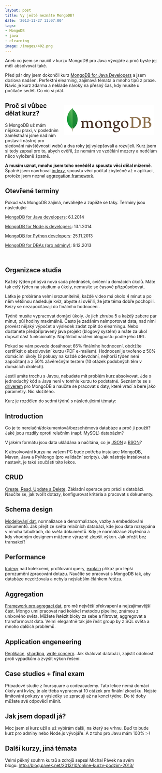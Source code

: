 ```yaml
---
layout: post
title: Vy ještě neznáte MongoDB?
date: '2013-11-27 11:07:00'
tags:
- MongoDB
- java
- elearning
image: /images/402.png
---
```

Aneb co jsem se naučil v kurzu MongoDB pro Java vývojáře a proč byste jej měli absolvovat také.

<p>Před pár dny jsem dokončil kurz <a href="https://university.mongodb.com/courses/10gen/M101J/2014_January/about">MongoDB for Java Developers</a> a jsem doslova nadšen. Perfektní elearning, zajímavá témata a mnoho tipů z praxe. Navíc je kurz zdarma a neklade nároky na přesný čas, kdy musíte u počítače sedět. Co víc si přát.</p>
<h2><img style="float: right; margin: 10px;" src="/images/402.png" alt="" width="300" height="100" /></h2>
<h2>Proč si vůbec dělat kurz?</h2>
<p>S MongoDB už mám nějakou praxi, v posledním zaměstnání jsme nad ním postavili nástroj pro sledování návštěvnosti webů a dva roky jej vylepšovali a rozvíjeli. Kurz jsem si tedy zapsal pro to, abych ověřil, že nemám ve vzdělání mezery a nedělám něco vyloženě špatně.</p>
<p><strong>A musím uznat, mnoho jsem toho nevěděl a spoustu věcí dělal mizerně</strong>. Špatně jsem navrhoval <a href="http://docs.mongodb.org/manual/indexes/">indexy</a>, spoustu věcí počítal zbytečně až v aplikaci, protože jsem neznal <a href="http://docs.mongodb.org/manual/aggregation/">aggregation framework</a>.  </p>
<h2>Otevřené termíny</h2>
<p>Pokud vás MongoDB zajímá, neváhejte a zapište se taky. Termíny jsou následující:</p>
<p><a href="https://university.mongodb.com/courses/10gen/M101J/2014_January/about">MongoDB for Java developers</a>: 6.1.2014</p>
<p><a href="https://university.mongodb.com/courses/10gen/M101JS/2014_January/about">MongoDB for Node.js developers</a>: 13.1.2014</p>
<p><a href="https://university.mongodb.com/courses/10gen/M101P/2013_November/about">MongoDB for Python developers</a>: 25.11.2013</p>
<p><a href="https://university.mongodb.com/courses/10gen/M102/2013_December/about">MongoDB for DBAs (pro adminy)</a>: 9.12.2013</p>
<p> </p>
<h2>Organizace studia</h2>
<p>Každý týden přibývá nová sada přednášek, cvičení a domácích úkolů. Máte tak celý týden na studium a úkoly, nemusíte se časově přizpůsobovat.</p>
<p>Látka je probírána velmi srozumitelně, každé video má okolo 4 minut a po něm většinou následuje kvíz, abyste si ověřili, že jste téma dobře pochopili. Kvízy se nezapočítávají do finálního hodnocení.</p>
<p>Týdně musíte vypracovat domácí úkoly. Je jich zhruba 5 a každý zabere pár minut, půl hodiny maximálně. Často je zadáním naimportovat data, nad nimi provést nějaký výpočet a výsledek zadat zpět do elearningu. Nebo dostanete předpřipravený java projekt (blogový systém) a máte za úkol dopsat část funkcionality. Například načtení blogpostu podle jeho URL. </p>
<p>Pokud se vám povede dosáhnout 65% finálního hodnocení, obdržíte certifikát o absolvování kurzu (PDF e-mailem). Hodnocení je tvořeno z 50% domácími úkoly (3 pokusy na každé odevzdání, nejhorší týden není započítán) a z 50% závěrečným testem (10 otázek podobných těm v domácích úkolech). </p>
<p>Jestli umíte trochu s Javou, nebudete mít problém kurz absolvovat. Jde o jednoduchý kód a Java není v tomhle kurzu to podstatné. Seznámíte se s <a href="http://docs.mongodb.org/ecosystem/drivers/java/">driverem</a> pro MongoDB a naučíte se pracovat s daty, které vrací a bere jako parametry. Nic složitého.</p>
<p>Kurz je rozdělen do sedmi týdnů s následujícími tématy: </p>
<h2>Introduction</h2>
<p>Co je to nerelační/dokumentová/bezschémová databáze a proč ji použít? Jaké jsou rozdíly oproti relačním (např. MySQL) databázím?</p>
<p>V jakém formátu jsou data ukládána a načítána, co je <a href="http://www.json.org/json-cz.html">JSON</a> a <a href="http://bsonspec.org/">BSON</a>?</p>
<p>K absolvování kurzu na vašem PC bude potřeba instalace MongoDB, Maven, Java a PyMongo (pro validační scripty). Jak nástroje instalovat a nastavit, je také součástí této lekce.</p>
<h2>CRUD</h2>
<p><a href="http://docs.mongodb.org/manual/crud/">Create, Read, Update a Delete</a>. Základní operace pro práci s databází. Naučíte se, jak tvořit dotazy, konfigurovat kritéria a pracovat s dokumenty.</p>
<h2>Schema design</h2>
<p><a href="http://docs.mongodb.org/manual/data-modeling/">Modelování dat</a>, normalizace a denormalizace, vazby a embeddování dokumentů. Jak přejít ze světa relačních databází, kde jsou data rozsypána v mnoha tabulkách, do světa dokumentů. Kdy je normalizace zbytečná a kdy vhodným designem můžeme výrazně zlepšit výkon. Jak přežít bez transakcí?</p>
<h2>Performance</h2>
<p><a href="http://docs.mongodb.org/manual/indexes/">Indexy</a> nad kolekcemi, profilování query, <a href="http://docs.mongodb.org/manual/reference/method/cursor.explain/">explain</a> příkaz pro lepší porozumění zpracování dotazu. Naučíte se pracovat s MongoDB tak, aby databáze nezdržovala a nebyla nejslabším článkem řetězu.</p>
<h2>Aggregation</h2>
<p><a href="http://docs.mongodb.org/manual/aggregation/">Framework pro agregaci dat</a>, pro mě největší překvapení a nejzajímavější část. Mongo umí pracovat nad kolekcí metodou pipeline, známou z unixového světa. Můžete řetězit bloky za sebe a filtrovat, aggregovat a transformovat data. Velmi elegantně tak jde řešit group by z SQL světa a mnoho dalších problémů. </p>
<h2>Application engeneering</h2>
<p><a href="http://docs.mongodb.org/manual/replication/">Replikace</a>, <a href="http://docs.mongodb.org/manual/sharding/">sharding</a>, <a href="http://docs.mongodb.org/manual/core/write-concern/">write concern</a>. Jak škálovat databázi, zajistit odolnost proti výpadkům a zvýšit výkon řešení. </p>
<h2>Case studies + final exam</h2>
<p>Případové studie z foursquare a codeacademy. Tato lekce nemá domácí úkoly ani kvízy, je ale třeba vypracovat 10 otázek pro finální zkoušku. Nejste limitováni pokusy a výsledky se zpracují až na konci týdne. Do té doby můžete své odpovědi měnit.</p>
<h2>Jak jsem dopadl já?</h2>
<p>Moc jsem si kurz užil a už vybírám další, na který se vrhnu. Buď to bude kurz pro adminy nebo Node.js vývojáře. A z toho pro Javu mám 100% :-)</p>
<h2>Další kurzy, jiná témata</h2>
<p>Velmi pěkný souhrn kurzů a zdrojů sepsal Michal Pávek na svém blogu: <a href="http://blog.pavek.net/2013/10/online-kurzy-podzim-2013/">http://blog.pavek.net/2013/10/online-kurzy-podzim-2013/</a></p>
